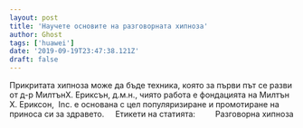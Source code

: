 ```yaml
---
layout: post
title: 'Научете основите на разговорната хипноза'
author: Ghost
tags: ['huawei']
date: '2019-09-19T23:47:38.121Z'
draft: false
---
```


Прикритата хипноза може да бъде техника, която за първи път се разви от д-р МилтънХ. Ериксън, д.м.н., чиято работа е фондацията на Милтън Х. Ериксон,  Inc. е основана с цел популяризиране и промотиране на приноса си за здравето.     Етикети на статията:         Разговорна хипноза
